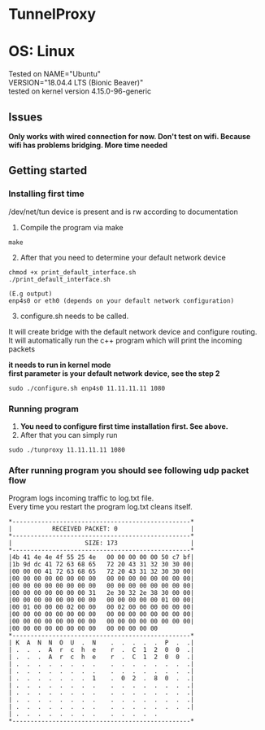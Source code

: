 # TunnelProxy
# OS: Linux

Tested on
NAME="Ubuntu"  
VERSION="18.04.4 LTS (Bionic Beaver)"  
tested on kernel version 4.15.0-96-generic  

## Issues
**Only works with wired connection for now. Don't test on wifi. Because wifi has problems bridging. More time needed**
## Getting started

### Installing first time

/dev/net/tun device is present and is rw according to documentation

1) Compile the program via make
```
make
```
2) After that you need to determine your default network device
```
chmod +x print_default_interface.sh
./print_default_interface.sh

(E.g output)
enp4s0 or eth0 (depends on your default network configuration)
```
3) configure.sh needs to be called.  

It will create bridge with the default network device and configure routing.  
It will automatically run the c++ program which will print the incoming packets
  
  **it needs to run in kernel mode**  
  **first parameter is your default network device, see the step 2**

```
sudo ./configure.sh enp4s0 11.11.11.11 1080
```
### Running program
1) **You need to configure first time installation first. See above.**  
2) After that you can simply run
```
sudo ./tunproxy 11.11.11.11 1080

```
### After running program you should see following udp packet flow
Program logs incoming traffic to log.txt file.  
Every time you restart the program log.txt cleans itself.  
```
*-------------------------------------------------*
|           RECEIVED PACKET: 0                    |
*-------------------------------------------------*
|                    SIZE: 173                    |
*-------------------------------------------------*
|4b 41 4e 4e 4f 55 25 4e   00 00 00 00 00 50 c7 bf|
|1b 9d dc 41 72 63 68 65   72 20 43 31 32 30 30 00|
|00 00 00 41 72 63 68 65   72 20 43 31 32 30 30 00|
|00 00 00 00 00 00 00 00   00 00 00 00 00 00 00 00|
|00 00 00 00 00 00 00 00   00 00 00 00 00 00 00 00|
|00 00 00 00 00 00 00 31   2e 30 32 2e 38 30 00 00|
|00 00 00 00 00 00 00 00   00 00 00 00 00 01 00 00|
|00 01 00 00 00 02 00 00   00 02 00 00 00 00 00 00|
|00 00 00 00 00 00 00 00   00 00 00 00 00 00 00 00|
|00 00 00 00 00 00 00 00   00 00 00 00 00 00 00 00|
|00 00 00 00 00 00 00 00   00 00 00 00 00
*-------------------------------------------------*
| K  A  N  N  O  U  .  N    .  .  .  .  .  P  .  .|
| .  .  .  A  r  c  h  e    r  .  C  1  2  0  0  .|
| .  .  .  A  r  c  h  e    r  .  C  1  2  0  0  .|
| .  .  .  .  .  .  .  .    .  .  .  .  .  .  .  .|
| .  .  .  .  .  .  .  .    .  .  .  .  .  .  .  .|
| .  .  .  .  .  .  .  1    .  0  2  .  8  0  .  .|
| .  .  .  .  .  .  .  .    .  .  .  .  .  .  .  .|
| .  .  .  .  .  .  .  .    .  .  .  .  .  .  .  .|
| .  .  .  .  .  .  .  .    .  .  .  .  .  .  .  .|
| .  .  .  .  .  .  .  .    .  .  .  .  .  .  .  .|
| .  .  .  .  .  .  .  .    .  .  .  .  .
*-------------------------------------------------*

```
